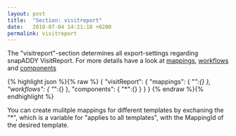 ```yaml
---
layout: post
title:  "Section: visitreport"
date:   2018-07-04 14:21:18 +0200
permalink: visitreport
---
```


The "visitreport"-section determines all export-settings regarding snapADDY VisitReport.
For more details have a look at [mappings](), [workflows]() and [components]()

{% highlight json %}{% raw %}
{
      "visitReport": {
            "mappings": {
                  "*":{}
            },
            "workflows": {
                  "*":{}
            },
            "components": {
                  "*":{}
            }
        }
  }
{% endraw %}{% endhighlight %}

You can create mulitple mappings for different templates by exchaning the "*", which is a variable for "applies to all templates", with the MappingId of the desired template.
